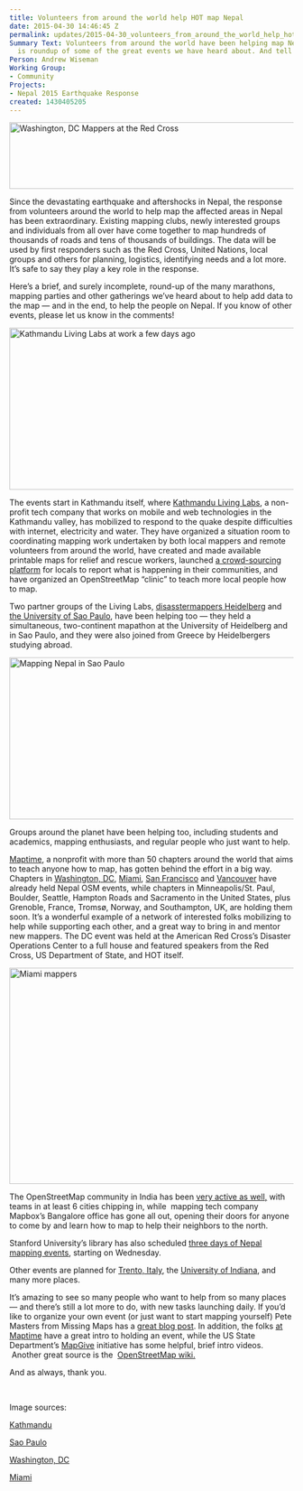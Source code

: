 ```yaml
---
title: Volunteers from around the world help HOT map Nepal
date: 2015-04-30 14:46:45 Z
permalink: updates/2015-04-30_volunteers_from_around_the_world_help_hot_map_nepal
Summary Text: Volunteers from around the world have been helping map Nepal -- here
  is roundup of some of the great events we have heard about. And tell us your own!
Person: Andrew Wiseman
Working Group:
- Community
Projects:
- Nepal 2015 Earthquake Response
created: 1430405205
---
```


<p><img title="Volunteer mappers at the American Red Cross, Washington, DC" src="/sites/default/files/dcmapper.jpg" alt="Washington, DC Mappers at the Red Cross" width="509" height="118"></p><p>Since the devastating earthquake and aftershocks in Nepal, the response from volunteers around the world to help map the affected areas in Nepal has been extraordinary. Existing mapping clubs, newly interested groups and individuals from all over have come together to map hundreds of thousands of roads and tens of thousands of buildings. The data will be used by first responders such as the Red Cross, United Nations, local groups and others for planning, logistics, identifying needs and a lot more. It’s safe to say they play a key role in the response.</p><p>Here’s a brief, and surely incomplete, round-up of the many marathons, mapping parties and other gatherings we’ve heard about to help add data to the map — and in the end, to help the people on Nepal. If you know of other events, please let us know in the comments!</p><p><img class="image-large" title="Kathmandu Living Labs at work a few days ago" src="/sites/default/files/styles/large/public/kathmandu.jpg?itok=Vo4SMt3O" alt="Kathmandu Living Labs at work a few days ago" width="510" height="287"></p><p>The events start in Kathmandu itself, where <a href="http://kathmandulivinglabs.org/blog/nepal-earthquake-report-from-openstreetmap-situation-room/">Kathmandu Living Labs</a>, a non-profit tech company that works on mobile and web technologies in the Kathmandu valley, has mobilized to respond to the quake despite difficulties with internet, electricity and water. They have organized a situation room to coordinating mapping work undertaken by both local mappers and remote volunteers from around the world, have created and made available printable maps for relief and rescue workers, launched <a href="http://www.kathmandulivinglabs.org/earthquake/">a crowd-sourcing platform</a>&nbsp;for locals to report what is happening in their communities, and have organized an OpenStreetMap “clinic” to teach more local people how to map.</p><p>Two partner groups of the Living Labs, <a href="https://disastermappers.wordpress.com/2015/04/28/mapping-volunteers-donate-time-to-help-disaster-response-following-the-nepal-earthquake/">disasstermappers Heidelberg</a>&nbsp;and <a href="http://www.agora.icmc.usp.br/site/?p=917">the University of Sao Paulo</a>, have been helping too — they held a simultaneous, two-continent mapathon at the University of Heidelberg and in Sao Paulo, and they were also joined from Greece by Heidelbergers studying abroad.</p><p><img class="image-large" src="/sites/default/files/styles/large/public/saopaulo.jpg?itok=QZsrHuBH" alt="Mapping Nepal in Sao Paulo" width="510" height="287"></p><p>Groups around the planet have been helping too, including students and academics, mapping enthusiasts, and regular people who just want to help.</p><p><a href="http://maptime.io">Maptime</a>, a nonprofit with more than 50 chapters around the world that aims to teach anyone how to map, has gotten behind the effort in a big way. Chapters in <a href="http://www.meetup.com/Maptime-DC/events/220505118/">Washington, DC</a>, <a href="https://twitter.com/CodeForMiami/status/592848817256554496">Miami</a>, <a href="http://www.meetup.com/Maptime-SF/events/222143342/?eventId=222143342&amp;action=detail">San Francisco</a> and <a href="http://maptime.io/vancouver/2015/04/28/april-recap/">Vancouver</a>&nbsp;have already held Nepal OSM events, while chapters in Minneapolis/St. Paul, Boulder, Seattle, Hampton Roads and Sacramento in the United States, plus Grenoble, France, Tromsø, Norway, and Southampton, UK, are holding them soon. It’s a wonderful example of a network of interested folks mobilizing to help while supporting each other, and a great way to bring in and mentor new mappers. The DC event was held at the American Red Cross’s Disaster Operations Center to a full house and featured speakers from the Red Cross, US Department of State, and HOT itself.</p><p><img class="image-large" src="/sites/default/files/styles/large/public/miami.jpg?itok=mS64UDiM" alt="Miami mappers" width="510" height="383"></p><p>The OpenStreetMap community in India has been <a href="http://hot.openstreetmap.org/updates/2015-04-28_openstreetmap_community_india_rallies_in_aid_of_their_neighbor_nepal_report_3">very active as well,</a>&nbsp;with teams in at least 6 cities chipping in, while &nbsp;mapping tech company Mapbox’s Bangalore office has gone all out, opening their doors for anyone to come by and learn how to map to help their neighbors to the north.</p><p>Stanford University’s library has also scheduled <a href="http://stanfordgeospatialcenter.github.io/Map4Nepal_Resources/">three days of Nepal mapping events</a>, starting on Wednesday.&nbsp;</p><p>Other events are planned for <a href="https://www.eventbrite.it/e/biglietti-mappiamo-per-il-nepal-16769037643?utm_campaign=new_event_email&amp;utm_medium=email&amp;utm_source=eb_email&amp;utm_term=viewmyevent_button">Trento, Italy</a>, the <a href="http://news.indiana.edu/releases/iu/2015/04/nepal-earthquake-forum.shtml">University of Indiana</a>, and many more places.</p><p>It’s amazing to see so many people who want to help from so many places — and there’s still a lot more to do, with new tasks launching daily. If you’d like to organize your own event (or just want to start mapping yourself) Pete Masters from Missing Maps has a <a href="http://hot.openstreetmap.org/updates/2015-04-30_helping_to_map_nepal_getting_started">great blog post</a>. In addition, the folks <a href="http://maptime.io">at Maptime</a> have a great intro to holding an event, while the US State Department’s <a href="http://mapgive.state.gov">MapGive</a> initiative has some helpful, brief intro videos. &nbsp;Another great source is the &nbsp;<a href="http://wiki.openstreetmap.org/wiki/2015_Nepal_earthquake">OpenStreetMap wiki.</a></p><p>And as always, thank you.</p><p>&nbsp;</p><p>Image sources:</p><p><a href="http://kathmandulivinglabs.org/blog/nepal-earthquake-report-from-openstreetmap-situation-room/">Kathmandu</a></p><p><a href="http://www.agora.icmc.usp.br/site/?p=917">Sao Paulo</a></p><p><a href="https://twitter.com/sidewalkballet/status/593548290001604608/photo/1">Washington, DC</a></p><p><a href="https://twitter.com/CodeForMiami/status/592848817256554496">Miami</a></p>
